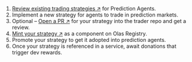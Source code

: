 1. [Review existing trading strategies ↗](https://github.com/valory-xyz/trader/tree/main/strategies) for Prediction Agents.
1. Implement a new strategy for agents to trade in prediction markets.
1. Optional – [Open a PR ↗](https://github.com/valory-xyz/trader/tree/main/strategies) for your strategy into the trader repo and get a review.
1. [Mint your strategy ↗](https://registry.olas.network/ethereum/components/mint) as a component on Olas Registry.
1. Promote your strategy to get it adopted into prediction agents.
1. Once your strategy is referenced in a service, await donations that trigger dev rewards.